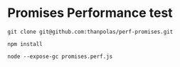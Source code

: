 # Promises Performance test


```shell
git clone git@github.com:thanpolas/perf-promises.git

npm install

node --expose-gc promises.perf.js

```